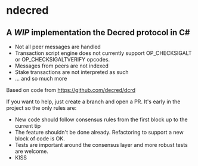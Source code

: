 # ndecred
A *WIP* implementation the Decred protocol in C#
--

* Not all peer messages are handled
* Transaction script engine does not currently support OP_CHECKSIGALT or OP_CHECKSIGALTVERIFY opcodes.
* Messages from peers are not indexed
* Stake transactions are not interpreted as such
* ... and so much more

Based on code from https://github.com/decred/dcrd

If you want to help, just create a branch and open a PR.  It's early in the project so the only rules are:

* New code should follow consensus rules from the first block up to the current tip
* The feature shouldn't be done already.  Refactoring to support a new block of code is OK.
* Tests are important around the consensus layer and more robust tests are welcome.
* KISS
